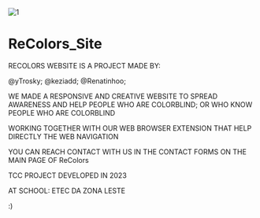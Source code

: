 ![1](https://github.com/yTrosky/ReColors_Site/assets/92826678/6b25b77b-9e69-4036-bc6d-53d01fdaf5a8)

# ReColors_Site

RECOLORS WEBSITE IS A PROJECT MADE BY:

@yTrosky;
@keziadd;
@Renatinhoo;

WE MADE A RESPONSIVE AND CREATIVE WEBSITE TO SPREAD AWARENESS AND HELP PEOPLE WHO ARE COLORBLIND;
OR WHO KNOW PEOPLE WHO ARE COLORBLIND

WORKING TOGETHER WITH OUR WEB BROWSER EXTENSION THAT HELP DIRECTLY THE WEB NAVIGATION

YOU CAN REACH CONTACT WITH US IN THE CONTACT FORMS ON THE MAIN PAGE OF ReColors


TCC PROJECT DEVELOPED IN 2023

AT SCHOOL: ETEC DA ZONA LESTE

:)

